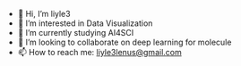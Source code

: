 - 👋 Hi, I’m liyle3
- 👀 I’m interested in Data Visualization
- 🌱 I’m currently studying AI4SCI
- 💞️ I’m looking to collaborate on deep learning for molecule
- 📫 How to reach me: liyle3lenus@gmail.com

<!---
liyle3/liyle3 is a ✨ special ✨ repository because its `README.md` (this file) appears on your GitHub profile.
You can click the Preview link to take a look at your changes.
--->
